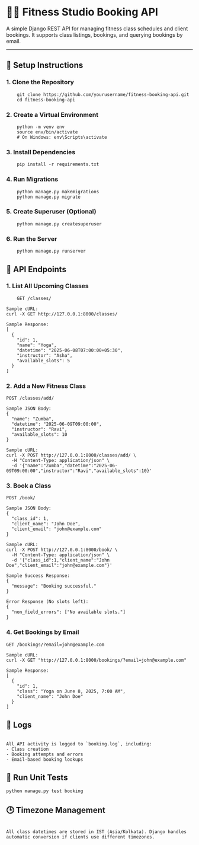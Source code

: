 # 🧘‍♀️ Fitness Studio Booking API

A simple Django REST API for managing fitness class schedules and client bookings. It supports class listings, bookings, and querying bookings by email.

---


## 🚀 Setup Instructions

### 1. Clone the Repository
```
    git clone https://github.com/yourusername/fitness-booking-api.git
    cd fitness-booking-api
```

### 2. Create a Virtual Environment
```
    python -m venv env  
    source env/bin/activate
    # On Windows: env\Scripts\activate
```  

### 3. Install Dependencies
```
    pip install -r requirements.txt  
```

### 4. Run Migrations
```
    python manage.py makemigrations
    python manage.py migrate
``` 

### 5. Create Superuser (Optional)
```
    python manage.py createsuperuser
```

### 6. Run the Server
```
    python manage.py runserver  
```


## 🔗 API Endpoints

### 1. List All Upcoming Classes
```
    GET /classes/

Sample cURL:
curl -X GET http://127.0.0.1:8000/classes/

Sample Response:
[
  {
    "id": 1,
    "name": "Yoga",
    "datetime": "2025-06-08T07:00:00+05:30",
    "instructor": "Asha",
    "available_slots": 5
  }
]
```


### 2. Add a New Fitness Class
```
POST /classes/add/

Sample JSON Body:
{
  "name": "Zumba",
  "datetime": "2025-06-09T09:00:00",
  "instructor": "Ravi",
  "available_slots": 10
}

Sample cURL:
curl -X POST http://127.0.0.1:8000/classes/add/ \
  -H "Content-Type: application/json" \
  -d '{"name":"Zumba","datetime":"2025-06-09T09:00:00","instructor":"Ravi","available_slots":10}'
```


### 3. Book a Class
```
POST /book/

Sample JSON Body:
{
  "class_id": 1,
  "client_name": "John Doe",
  "client_email": "john@example.com"
}

Sample cURL:
curl -X POST http://127.0.0.1:8000/book/ \
  -H "Content-Type: application/json" \
  -d '{"class_id":1,"client_name":"John Doe","client_email":"john@example.com"}'

Sample Success Response:
{
  "message": "Booking successful."
}

Error Response (No slots left):
{
  "non_field_errors": ["No available slots."]
}
```

### 4. Get Bookings by Email
```
GET /bookings/?email=john@example.com

Sample cURL:
curl -X GET "http://127.0.0.1:8000/bookings/?email=john@example.com"

Sample Response:
[
  {
    "id": 1,
    "class": "Yoga on June 8, 2025, 7:00 AM",
    "client_name": "John Doe"
  }
]
```

## 📝 Logs
```

All API activity is logged to `booking.log`, including:
- Class creation
- Booking attempts and errors
- Email-based booking lookups
```


## 🧪 Run Unit Tests
```
python manage.py test booking
```

## 🕒 Timezone Management
```

All class datetimes are stored in IST (Asia/Kolkata). Django handles automatic conversion if clients use different timezones.
```

